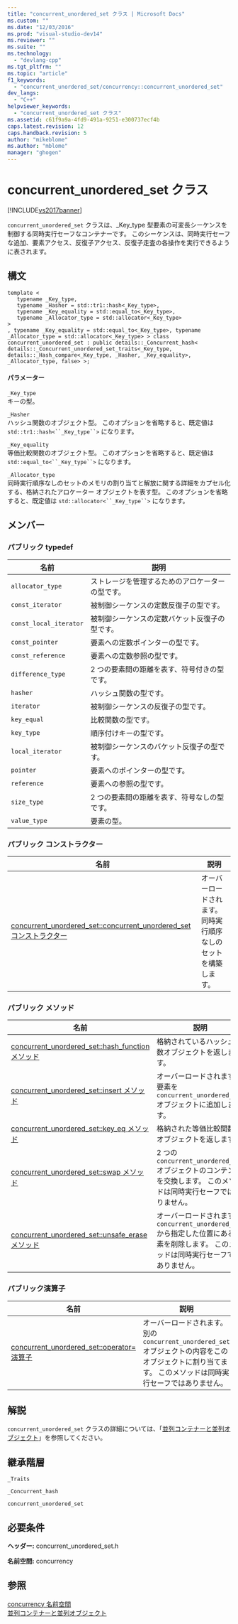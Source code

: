```yaml
---
title: "concurrent_unordered_set クラス | Microsoft Docs"
ms.custom: ""
ms.date: "12/03/2016"
ms.prod: "visual-studio-dev14"
ms.reviewer: ""
ms.suite: ""
ms.technology: 
  - "devlang-cpp"
ms.tgt_pltfrm: ""
ms.topic: "article"
f1_keywords: 
  - "concurrent_unordered_set/concurrency::concurrent_unordered_set"
dev_langs: 
  - "C++"
helpviewer_keywords: 
  - "concurrent_unordered_set クラス"
ms.assetid: c61f9a9a-4fd9-491a-9251-e300737ecf4b
caps.latest.revision: 12
caps.handback.revision: 5
author: "mikeblome"
ms.author: "mblome"
manager: "ghogen"
---
```

# concurrent_unordered_set クラス
[!INCLUDE[vs2017banner](../../../assembler/inline/includes/vs2017banner.md)]

`concurrent_unordered_set` クラスは、\_Key\_type 型要素の可変長シーケンスを制御する同時実行セーフなコンテナーです。  このシーケンスは、同時実行セーフな追加、要素アクセス、反復子アクセス、反復子走査の各操作を実行できるように表されます。  
  
## 構文  
  
```  
template <  
   typename _Key_type,  
   typename _Hasher = std::tr1::hash<_Key_type>,  
   typename _Key_equality = std::equal_to<_Key_type>,  
   typename _Allocator_type = std::allocator<_Key_type>  
>  
, typename _Key_equality = std::equal_to<_Key_type>, typename _Allocator_type = std::allocator<_Key_type> > class concurrent_unordered_set : public details::_Concurrent_hash< details::_Concurrent_unordered_set_traits<_Key_type, details::_Hash_compare<_Key_type, _Hasher, _Key_equality>, _Allocator_type, false> >;  
```  
  
#### パラメーター  
 `_Key_type`  
 キーの型。  
  
 `_Hasher`  
 ハッシュ関数のオブジェクト型。  このオプションを省略すると、既定値は `std::tr1::hash<``_Key_type``>` になります。  
  
 `_Key_equality`  
 等価比較関数のオブジェクト型。  このオプションを省略すると、既定値は `std::equal_to<``_Key_type``>` になります。  
  
 `_Allocator_type`  
 同時実行順序なしのセットのメモリの割り当てと解放に関する詳細をカプセル化する、格納されたアロケーター オブジェクトを表す型。  このオプションを省略すると、既定値は `std::allocator<``_Key_type``>` になります。  
  
## メンバー  
  
### パブリック typedef  
  
|名前|説明|  
|--------|--------|  
|`allocator_type`|ストレージを管理するためのアロケーターの型です。|  
|`const_iterator`|被制御シーケンスの定数反復子の型です。|  
|`const_local_iterator`|被制御シーケンスの定数バケット反復子の型です。|  
|`const_pointer`|要素への定数ポインターの型です。|  
|`const_reference`|要素への定数参照の型です。|  
|`difference_type`|2 つの要素間の距離を表す、符号付きの型です。|  
|`hasher`|ハッシュ関数の型です。|  
|`iterator`|被制御シーケンスの反復子の型です。|  
|`key_equal`|比較関数の型です。|  
|`key_type`|順序付けキーの型です。|  
|`local_iterator`|被制御シーケンスのバケット反復子の型です。|  
|`pointer`|要素へのポインターの型です。|  
|`reference`|要素への参照の型です。|  
|`size_type`|2 つの要素間の距離を表す、符号なしの型です。|  
|`value_type`|要素の型。|  
  
### パブリック コンストラクター  
  
|名前|説明|  
|--------|--------|  
|[concurrent\_unordered\_set::concurrent\_unordered\_set コンストラクター](../Topic/concurrent_unordered_set::concurrent_unordered_set%20Constructor.md)|オーバーロードされます。  同時実行順序なしのセットを構築します。|  
  
### パブリック メソッド  
  
|名前|説明|  
|--------|--------|  
|[concurrent\_unordered\_set::hash\_function メソッド](../Topic/concurrent_unordered_set::hash_function%20Method.md)|格納されているハッシュ関数オブジェクトを返します。|  
|[concurrent\_unordered\_set::insert メソッド](../Topic/concurrent_unordered_set::insert%20Method.md)|オーバーロードされます。  要素を `concurrent_unordered_set` オブジェクトに追加します。|  
|[concurrent\_unordered\_set::key\_eq メソッド](../Topic/concurrent_unordered_set::key_eq%20Method.md)|格納された等価比較関数のオブジェクトを返します。|  
|[concurrent\_unordered\_set::swap メソッド](../Topic/concurrent_unordered_set::swap%20Method.md)|2 つの `concurrent_unordered_set` オブジェクトのコンテンツを交換します。  このメソッドは同時実行セーフではありません。|  
|[concurrent\_unordered\_set::unsafe\_erase メソッド](../Topic/concurrent_unordered_set::unsafe_erase%20Method.md)|オーバーロードされます。  `concurrent_unordered_set` から指定した位置にある要素を削除します。  このメソッドは同時実行セーフではありません。|  
  
### パブリック演算子  
  
|名前|説明|  
|--------|--------|  
|[concurrent\_unordered\_set::operator\= 演算子](../Topic/concurrent_unordered_set::operator=%20Operator.md)|オーバーロードされます。  別の `concurrent_unordered_set` オブジェクトの内容をこのオブジェクトに割り当てます。  このメソッドは同時実行セーフではありません。|  
  
## 解説  
 `concurrent_unordered_set` クラスの詳細については、「[並列コンテナーと並列オブジェクト](../../../parallel/concrt/parallel-containers-and-objects.md)」を参照してください。  
  
## 継承階層  
 `_Traits`  
  
 `_Concurrent_hash`  
  
 `concurrent_unordered_set`  
  
## 必要条件  
 **ヘッダー:** concurrent\_unordered\_set.h  
  
 **名前空間:** concurrency  
  
## 参照  
 [concurrency 名前空間](../../../parallel/concrt/reference/concurrency-namespace.md)   
 [並列コンテナーと並列オブジェクト](../../../parallel/concrt/parallel-containers-and-objects.md)